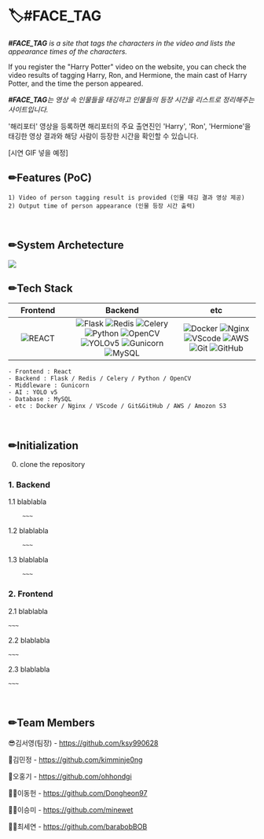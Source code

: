 # 🏷️#FACE_TAG

_**#FACE_TAG** is a site that tags the characters in the video and lists the appearance times of the characters._

If you register the "Harry Potter" video on the website, you can check the video results of tagging Harry, Ron, and Hermione, the main cast of Harry Potter, and the time the person appeared.

_**#FACE_TAG**는 영상 속 인물들을 태깅하고 인물들의 등장 시간을 리스트로 정리해주는 사이트입니다._

'해리포터' 영상을 등록하면 해리포터의 주요 출연진인 'Harry', 'Ron', 'Hermione'을 태깅한 영상 결과와 해당 사람이 등장한 시간을 확인할 수 있습니다.

[시연 GIF 넣을 예정]

## ✏Features (PoC)
    1) Video of person tagging result is provided (인물 태깅 결과 영상 제공)
    2) Output time of person appearance (인물 등장 시간 출력)
<br/>



## ✏System Archetecture
<img src = "https://user-images.githubusercontent.com/32729389/126892129-c90d9709-e49f-4221-bf66-0785957b5edc.png">
<br/>



## ✏Tech Stack
| &nbsp;&nbsp;&nbsp;&nbsp;Frontend&nbsp;&nbsp;&nbsp;&nbsp; |      Backend      |         etc          |
| :----------------------: | :---------------: | :------------------: |
|     ![REACT](https://img.shields.io/badge/REACT-v1.1.1-blue?style=flat&logo=REACT)     |       ![Flask](https://img.shields.io/badge/Flask-v1.1.1-black?style=flat&logo=Flask)   ![Redis](https://img.shields.io/badge/Redis-v1.1.1-red?style=flat&logo=Redis)   ![Celery](https://img.shields.io/badge/Celery-v5.1.2-yellowgreen?style=flat&logo=Celery)   ![Python](https://img.shields.io/badge/Python-v3.8.8-yellow?style=flat&logo=Python)   ![OpenCV](https://img.shields.io/badge/OpenCV-v4.5.3-red?style=flat&logo=OpenCV)   ![YOLOv5](https://img.shields.io/badge/YOLOv5-v1.1.1-9cf?style=flat&logo=YOLOv5)   ![Gunicorn](https://img.shields.io/badge/Gunicorn-v1.1.1-brightgreen?style=flat&logo=Gunicorn)     ![MySQL](https://img.shields.io/badge/MySQL-v1.1.1-blue?style=flat&logo=MySQL)     |     ![Docker](https://img.shields.io/badge/Docker-v1.1.1-blue?style=flat&logo=Docker)   ![Nginx](https://img.shields.io/badge/Nginx-v1.1.1-green?style=flat&logo=Nginx)   ![VScode](https://img.shields.io/badge/VScode-v3.5.3-blue?style=flat&logo=VScode)   ![AWS](https://img.shields.io/badge/AWS-yellow?style=flat&logo=AWS)   ![Git](https://img.shields.io/badge/Git-orange?style=flat&logo=Git)   ![GitHub](https://img.shields.io/badge/GitHub-black?style=flat&logo=GitHub)     |

    - Frontend : React
    - Backend : Flask / Redis / Celery / Python / OpenCV
    - Middleware : Gunicorn
    - AI : YOLO v5
    - Database : MySQL
    - etc : Docker / Nginx / VScode / Git&GitHub / AWS / Amozon S3   
<br/>



## ✏Initialization
0. clone the repository

### 1. Backend
1.1 blablabla

        ~~~
    
1.2 blablabla

        ~~~
    
1.3 blablabla

        ~~~

### 2. Frontend
2.1 blablabla

    ~~~
    
2.2 blablabla

    ~~~
    
2.3 blablabla

    ~~~
<br/>



## ✏Team Members
😎김서영(팀장) - https://github.com/ksy990628

🎅김민정 - https://github.com/kimminje0ng

🧑오홍기 - https://github.com/ohhondgi

👨‍💻이동헌 - https://github.com/Dongheon97

🙎‍♀️이승미 - https://github.com/minewet

👱‍♀️최세연 - https://github.com/barabobBOB

